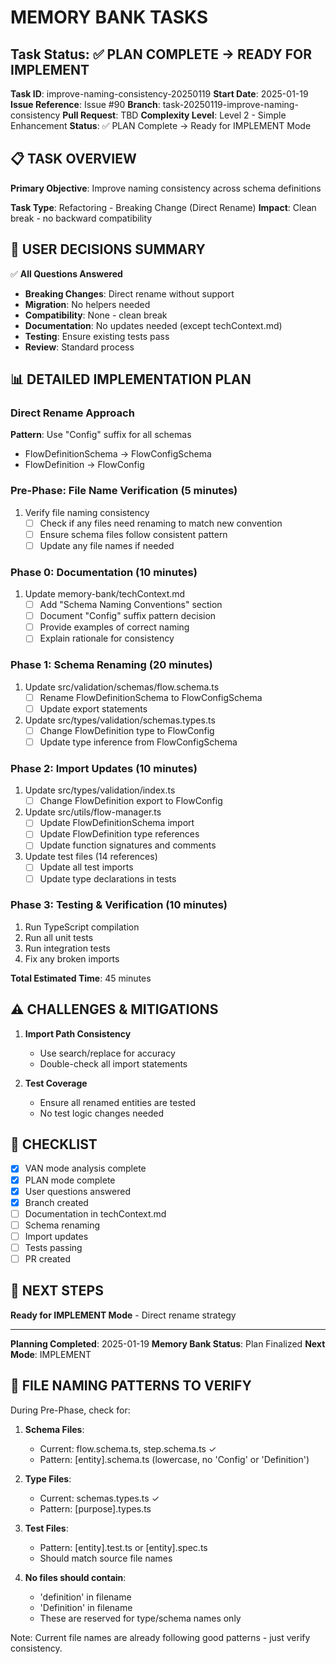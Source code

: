 # MEMORY BANK TASKS

## Task Status: ✅ PLAN COMPLETE → READY FOR IMPLEMENT

**Task ID**: improve-naming-consistency-20250119
**Start Date**: 2025-01-19
**Issue Reference**: Issue #90
**Branch**: task-20250119-improve-naming-consistency
**Pull Request**: TBD
**Complexity Level**: Level 2 - Simple Enhancement
**Status**: ✅ PLAN Complete → Ready for IMPLEMENT Mode

## 📋 TASK OVERVIEW

**Primary Objective**: Improve naming consistency across schema definitions

**Task Type**: Refactoring - Breaking Change (Direct Rename)
**Impact**: Clean break - no backward compatibility

## 🎯 USER DECISIONS SUMMARY

✅ **All Questions Answered**

- **Breaking Changes**: Direct rename without support
- **Migration**: No helpers needed
- **Compatibility**: None - clean break
- **Documentation**: No updates needed (except techContext.md)
- **Testing**: Ensure existing tests pass
- **Review**: Standard process

## 📊 DETAILED IMPLEMENTATION PLAN

### Direct Rename Approach

**Pattern**: Use "Config" suffix for all schemas

- FlowDefinitionSchema → FlowConfigSchema
- FlowDefinition → FlowConfig

### Pre-Phase: File Name Verification (5 minutes)

1. Verify file naming consistency
   - [ ] Check if any files need renaming to match new convention
   - [ ] Ensure schema files follow consistent pattern
   - [ ] Update any file names if needed

### Phase 0: Documentation (10 minutes)

1. Update memory-bank/techContext.md
   - [ ] Add "Schema Naming Conventions" section
   - [ ] Document "Config" suffix pattern decision
   - [ ] Provide examples of correct naming
   - [ ] Explain rationale for consistency

### Phase 1: Schema Renaming (20 minutes)

1. Update src/validation/schemas/flow.schema.ts
   - [ ] Rename FlowDefinitionSchema to FlowConfigSchema
   - [ ] Update export statements
2. Update src/types/validation/schemas.types.ts
   - [ ] Change FlowDefinition type to FlowConfig
   - [ ] Update type inference from FlowConfigSchema

### Phase 2: Import Updates (10 minutes)

1. Update src/types/validation/index.ts
   - [ ] Change FlowDefinition export to FlowConfig
2. Update src/utils/flow-manager.ts
   - [ ] Update FlowDefinitionSchema import
   - [ ] Update FlowDefinition type references
   - [ ] Update function signatures and comments

3. Update test files (14 references)
   - [ ] Update all test imports
   - [ ] Update type declarations in tests

### Phase 3: Testing & Verification (10 minutes)

1. Run TypeScript compilation
2. Run all unit tests
3. Run integration tests
4. Fix any broken imports

**Total Estimated Time**: 45 minutes

## ⚠️ CHALLENGES & MITIGATIONS

1. **Import Path Consistency**
   - Use search/replace for accuracy
   - Double-check all import statements

2. **Test Coverage**
   - Ensure all renamed entities are tested
   - No test logic changes needed

## 📝 CHECKLIST

- [x] VAN mode analysis complete
- [x] PLAN mode complete
- [x] User questions answered
- [x] Branch created
- [ ] Documentation in techContext.md
- [ ] Schema renaming
- [ ] Import updates
- [ ] Tests passing
- [ ] PR created

## 🚀 NEXT STEPS

**Ready for IMPLEMENT Mode** - Direct rename strategy

---

**Planning Completed**: 2025-01-19
**Memory Bank Status**: Plan Finalized
**Next Mode**: IMPLEMENT

## 📁 FILE NAMING PATTERNS TO VERIFY

During Pre-Phase, check for:

1. **Schema Files**:
   - Current: flow.schema.ts, step.schema.ts ✓
   - Pattern: [entity].schema.ts (lowercase, no 'Config' or 'Definition')

2. **Type Files**:
   - Current: schemas.types.ts ✓
   - Pattern: [purpose].types.ts

3. **Test Files**:
   - Pattern: [entity].test.ts or [entity].spec.ts
   - Should match source file names

4. **No files should contain**:
   - 'definition' in filename
   - 'Definition' in filename
   - These are reserved for type/schema names only

Note: Current file names are already following good patterns - just verify consistency.
